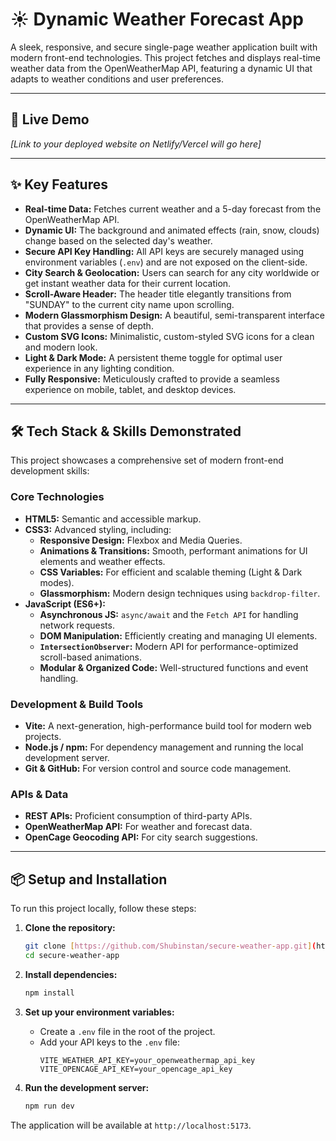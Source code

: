 # ☀️ Dynamic Weather Forecast App

A sleek, responsive, and secure single-page weather application built with modern front-end technologies. This project fetches and displays real-time weather data from the OpenWeatherMap API, featuring a dynamic UI that adapts to weather conditions and user preferences.

---

## 🚀 Live Demo

*[Link to your deployed website on Netlify/Vercel will go here]*

---

## ✨ Key Features

-   **Real-time Data:** Fetches current weather and a 5-day forecast from the OpenWeatherMap API.
-   **Dynamic UI:** The background and animated effects (rain, snow, clouds) change based on the selected day's weather.
-   **Secure API Key Handling:** All API keys are securely managed using environment variables (`.env`) and are not exposed on the client-side.
-   **City Search & Geolocation:** Users can search for any city worldwide or get instant weather data for their current location.
-   **Scroll-Aware Header:** The header title elegantly transitions from "SUNDAY" to the current city name upon scrolling.
-   **Modern Glassmorphism Design:** A beautiful, semi-transparent interface that provides a sense of depth.
-   **Custom SVG Icons:** Minimalistic, custom-styled SVG icons for a clean and modern look.
-   **Light & Dark Mode:** A persistent theme toggle for optimal user experience in any lighting condition.
-   **Fully Responsive:** Meticulously crafted to provide a seamless experience on mobile, tablet, and desktop devices.

---

## 🛠️ Tech Stack & Skills Demonstrated

This project showcases a comprehensive set of modern front-end development skills:

### Core Technologies

-   **HTML5:** Semantic and accessible markup.
-   **CSS3:** Advanced styling, including:
    -   **Responsive Design:** Flexbox and Media Queries.
    -   **Animations & Transitions:** Smooth, performant animations for UI elements and weather effects.
    -   **CSS Variables:** For efficient and scalable theming (Light & Dark modes).
    -   **Glassmorphism:** Modern design techniques using `backdrop-filter`.
-   **JavaScript (ES6+):**
    -   **Asynchronous JS:** `async/await` and the `Fetch API` for handling network requests.
    -   **DOM Manipulation:** Efficiently creating and managing UI elements.
    -   **`IntersectionObserver`:** Modern API for performance-optimized scroll-based animations.
    -   **Modular & Organized Code:** Well-structured functions and event handling.

### Development & Build Tools

-   **Vite:** A next-generation, high-performance build tool for modern web projects.
-   **Node.js / npm:** For dependency management and running the local development server.
-   **Git & GitHub:** For version control and source code management.

### APIs & Data

-   **REST APIs:** Proficient consumption of third-party APIs.
-   **OpenWeatherMap API:** For weather and forecast data.
-   **OpenCage Geocoding API:** For city search suggestions.

---

## 📦 Setup and Installation

To run this project locally, follow these steps:

1.  **Clone the repository:**
    ```bash
    git clone [https://github.com/Shubinstan/secure-weather-app.git](https://github.com/Shubinstan/secure-weather-app.git)
    cd secure-weather-app
    ```

2.  **Install dependencies:**
    ```bash
    npm install
    ```

3.  **Set up your environment variables:**
    -   Create a `.env` file in the root of the project.
    -   Add your API keys to the `.env` file:
        ```
        VITE_WEATHER_API_KEY=your_openweathermap_api_key
        VITE_OPENCAGE_API_KEY=your_opencage_api_key
        ```

4.  **Run the development server:**
    ```bash
    npm run dev
    ```

The application will be available at `http://localhost:5173`.